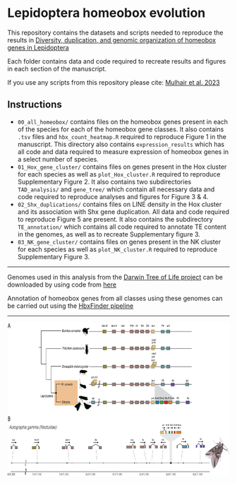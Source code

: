 # Lepidoptera homeobox evolution
This repository contains the datasets and scripts needed to reproduce the results in [Diversity, duplication, and genomic organization of homeobox genes in Lepidoptera](https://genome.cshlp.org/content/33/1/32)

Each folder contains data and code required to recreate results and figures in each section of the manuscript.

If you use any scripts from this repository please cite:
[Mulhair et al. 2023](https://genome.cshlp.org/content/33/1/32)

## Instructions

* `00_all_homeobox/` contains files on the homeobox genes present in each of the species for each of the homeobox gene classes. It also contains `.tsv` files and `hbx_count_heatmap.R` required to reproduce Figure 1 in the manuscript. This directory also contains `expression_results` which has all code and data required to measure expression of homeobox genes in a select number of species.
* `01_Hox_gene_cluster/` contains files on genes present in the Hox cluster for each species as well as `plot_Hox_cluster.R` required to reproduce Supplementary Figure 2. It also contains two subdirectories `TAD_analysis/` and `gene_tree/` which contain all necessary data and code required to reproduce analyses and figures for Figure 3 & 4.
* `02_Shx_duplications/` contains files on LINE density in the Hox cluster and its association with Shx gene duplication. All data and code required to reproduce Figure 5 are present. It also contains the subdirectory `TE_annotation/` which contains all code required to annotate TE content in the genomes, as well as to recreate Supplementary figure 3.
* `03_NK_gene_cluster/` contains files on genes present in the NK cluster for each species as well as `plot_NK_cluster.R` required to reproduce Supplementary Figure 3.

---

Genomes used in this analysis from the [Darwin Tree of Life project](https://www.darwintreeoflife.org/) can be downloaded by using code from [here](https://github.com/PeterMulhair/DToL_insects)

Annotation of homeobox genes from all classes using these genomes can be carried out using the [HbxFinder pipeline](https://github.com/PeterMulhair/HbxFinder)

---

<div align="center">
<p align="center">
<img src="https://github.com/PeterMulhair/Lepidoptera_homeobox/blob/main/01_Hox_gene_cluster/figures/Figure2.png" width="700" height="350">
</p>
</div>
